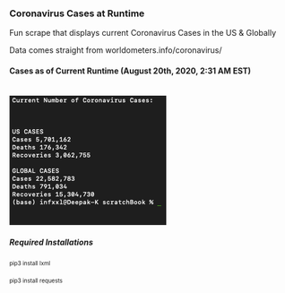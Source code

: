 <h3><b>Coronavirus Cases at Runtime</h3></b>

Fun scrape that displays current Coronavirus Cases in the US & Globally

Data comes straight from worldometers.info/coronavirus/

<h4><b>Cases as of Current Runtime (August 20th, 2020, 2:31 AM EST) </b></h4>
<br>
<img src="./running on terminal.png">

<i><h4>Required Installations</h4></i>

<font size="-2">pip3 install lxml

pip3 install requests</font>
  
  
